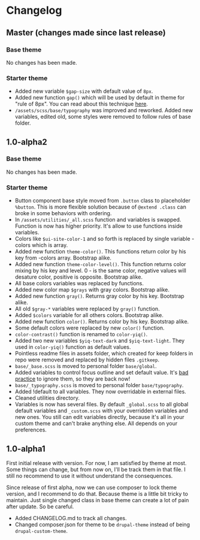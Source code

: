 # Changelog

## Master (changes made since last release)

### Base theme

No changes has been made.

### Starter theme

- Added new variable `$gap-size` with default value of `8px`.
- Added new function `gap()` which will be used by default in theme for "rule of 8px". You can read about this technique [here](https://medium.com/wayfair-design/more-padding-please-b95e19422acc).
- `/assets/scss/base/typography` was improved and reworked. Added new variables, edited old, some styles were removed to follow rules of base folder.

## 1.0-alpha2

### Base theme

No changes has been made.

### Starter theme

- Button component base style moved from `.button` class to placeholder `%button`. This is more flexible solution because of `@extend .class` can broke in some behaviors with ordering.
- In `/assets/utilities/_all.scss` function and variables is swapped. Function is now has higher priority. It's allow to use functions inside variables.
- Colors like `$ui-site-color-1` and so forth is replaced by single variable -colors which is array.
- Added new function `theme-color()`. This functions return color by his key from -colors array. Bootstrap alike.
- Added new function `theme-color-level()`. This function returns color mixing by his key and level. 0 - is the same color, negative values will desature color, positive is opposite. Bootstrap alike.
- All base colors variables was replaced by functions.
- Added new color map `$grays` with gray colors. Bootstrap alike.
- Added new function `gray()`. Returns gray color by his key. Bootstrap alike.
- All old `$gray-*` variables were replaced by `gray()` function.
- Added `$colors` variable for all others colors. Bootstrap alike.
- Added new function `color()`. Returns color by his key. Bootstrap alike.
- Some default colors were replaced by new `color()` function.
- `color-contrast()` function is renamed to `color-yiq()`.
- Added two new variables `$yiq-text-dark` and `$yiq-text-light`. They used in `color-yiq()` function as default values.
- Pointless readme files in assets folder, which created for keep folders in repo were removed and replaced by hidden files `.gitkeep`.
- `base/_base.scss` is moved to personal folder `base/global`.
- Added variables to control focus outline and set default value. It's [bad practice](http://www.outlinenone.com) to ignore them, so they are back now!
- `base/_typography.scss` is moved to personal folder `base/typography`.
- Added !default to all variables. They now overridable in external files.
- Cleaned utilities directory.
- Variables is now has several files. By default `_global.scss` to all global default variables and `_custom.scss` with your overridden variables and new ones. You still can edit variables directly, because it's all in your custom theme and can't brake anything else. All depends on your preferences.

## 1.0-alpha1

First initial release with version. For now, I am satisfied by theme at most. Some things can change, but from now on, I'll be track them in that file. I still no recommend to use it without understand the consequences. 

Since release of first alpha, now we can use composer to lock theme version, and I recommend to do that. Because theme is a little bit tricky to maintain. Just single changed class in base theme can create a lot of pain after update. So be careful.

- Added CHANGELOG.md to track all changes.
- Changed composer.json for theme to be `drupal-theme` instead of being `drupal-custom-theme`.
